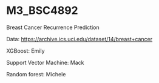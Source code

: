# M3_BSC4892
Breast Cancer Recurrence Prediction

Data: https://archive.ics.uci.edu/dataset/14/breast+cancer

XGBoost: Emily

Support Vector Machine: Mack

Random forest: Michele

